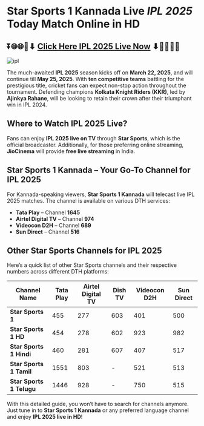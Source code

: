 # **Star Sports 1 Kannada Live *IPL 2025* Today Match Online in HD**  

## ⏬🌐🌐📌⬇ [Click Here IPL 2025 Live Now](https://ptvsportshd.net/star-sports-1-hindi-hd/) ⬇📌🌐🌐⏬

![ipl](https://github.com/user-attachments/assets/9ae3508d-f192-40fc-a7a6-fec3d93b834b)

The much-awaited **IPL 2025** season kicks off on **March 22, 2025**, and will continue till **May 25, 2025**. With **ten competitive teams** battling for the prestigious title, cricket fans can expect non-stop action throughout the tournament. Defending champions **Kolkata Knight Riders (KKR)**, led by **Ajinkya Rahane**, will be looking to retain their crown after their triumphant win in IPL 2024.  

## **Where to Watch IPL 2025 Live?**  
Fans can enjoy **IPL 2025 live on TV** through **Star Sports**, which is the official broadcaster. Additionally, for those preferring online streaming, **JioCinema** will provide **free live streaming** in India.  

## **Star Sports 1 Kannada – Your Go-To Channel for IPL 2025**  
For Kannada-speaking viewers, **Star Sports 1 Kannada** will telecast live IPL 2025 matches. The channel is available on various DTH services:  

- **Tata Play** – Channel **1645**  
- **Airtel Digital TV** – Channel **974**  
- **Videocon D2H** – Channel **689**  
- **Sun Direct** – Channel **516**  

## **Other Star Sports Channels for IPL 2025**  
Here’s a quick list of other Star Sports channels and their respective numbers across different DTH platforms:  

| **Channel Name**       | **Tata Play** | **Airtel Digital TV** | **Dish TV** | **Videocon D2H** | **Sun Direct** |
|------------------------|--------------|------------------|---------|--------------|------------|
| **Star Sports 1**      | 455          | 277              | 603     | 401          | 500        |
| **Star Sports 1 HD**   | 454          | 278              | 602     | 923          | 982        |
| **Star Sports 1 Hindi** | 460         | 281              | 607     | 407          | 517        |
| **Star Sports 1 Tamil** | 1551        | 803              | -       | 521          | 513        |
| **Star Sports 1 Telugu** | 1446       | 928              | -       | 750          | 515        |

With this detailed guide, you won’t have to search for channels anymore. Just tune in to **Star Sports 1 Kannada** or any preferred language channel and enjoy **IPL 2025 live in HD**!
